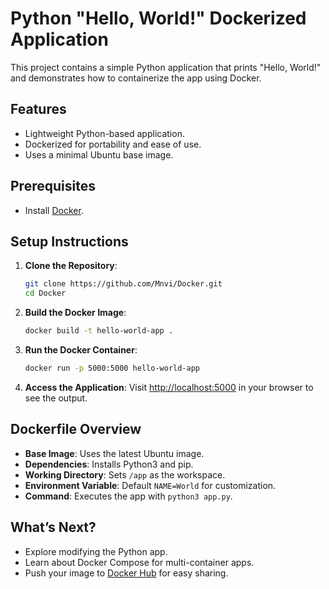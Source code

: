 

# Python "Hello, World!" Dockerized Application

This project contains a simple Python application that prints "Hello, World!" and demonstrates how to containerize the app using Docker.

## Features
- Lightweight Python-based application.
- Dockerized for portability and ease of use.
- Uses a minimal Ubuntu base image.

## Prerequisites
- Install [Docker](https://www.docker.com/).

## Setup Instructions

1. **Clone the Repository**:
   ```bash
   git clone https://github.com/Mnvi/Docker.git
   cd Docker
   ```

2. **Build the Docker Image**:
   ```bash
   docker build -t hello-world-app .
   ```

3. **Run the Docker Container**:
   ```bash
   docker run -p 5000:5000 hello-world-app
   ```

4. **Access the Application**:
   Visit [http://localhost:5000](http://localhost:5000) in your browser to see the output.

## Dockerfile Overview

- **Base Image**: Uses the latest Ubuntu image.
- **Dependencies**: Installs Python3 and pip.
- **Working Directory**: Sets `/app` as the workspace.
- **Environment Variable**: Default `NAME=World` for customization.
- **Command**: Executes the app with `python3 app.py`.

## What’s Next?
- Explore modifying the Python app.
- Learn about Docker Compose for multi-container apps.
- Push your image to [Docker Hub](https://hub.docker.com/) for easy sharing.
